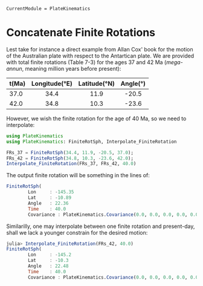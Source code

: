 ```@meta
CurrentModule = PlateKinematics
```

# Concatenate Finite Rotations


Lest take for instance a direct example from Allan Cox' book for the motion of the Australian plate with respect to the Antartican plate. We are provided with total finite rotations (Table 7-3) for the ages 37 and 42 Ma (*mega-annun*, meaning million years before present):

| t(Ma) | Longitude(°E) | Latitude(°N) | Angle(°) |
|-------|:-------------:|:------------:|:--------:|
| 37.0  | 34.4          | 11.9         | -20.5    |
| 42.0  | 34.8          | 10.3         | -23.6    |

However, we wish the finite rotation for the age of 40 Ma, so we need to interpolate:

```julia
using PlateKinematics
using PlateKinematics: FiniteRotSph, Interpolate_FiniteRotation

FRs_37 = FiniteRotSph(34.4, 11.9, -20.5, 37.0);
FRs_42 = FiniteRotSph(34.8, 10.3, -23.6, 42.0);
Interpolate_FiniteRotation(FRs_37, FRs_42, 40.0)
```

The output finite rotation will be something in the lines of:

```julia
FiniteRotSph(
        Lon     : -145.35
        Lat     : -10.89
        Angle   : 22.36
        Time    : 40.0
        Covariance : PlateKinematics.Covariance(0.0, 0.0, 0.0, 0.0, 0.0, 0.0)
```

Similarilly, one may interpolate between one finite rotation and present-day, shall we lack a younger constrain for the desired motion:

```julia
julia> Interpolate_FiniteRotation(FRs_42, 40.0)
FiniteRotSph(
        Lon     : -145.2
        Lat     : -10.3
        Angle   : 22.48
        Time    : 40.0
        Covariance : PlateKinematics.Covariance(0.0, 0.0, 0.0, 0.0, 0.0, 0.0)
```



